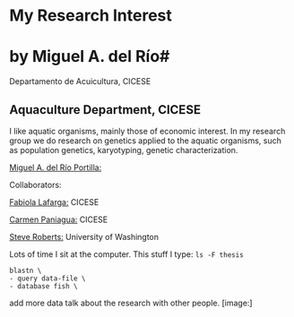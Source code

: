 # My Research Interest
# by Miguel A. del Río#

Departamento de Acuicultura, CICESE

Aquaculture Department, CICESE
---
I like aquatic organisms, mainly those of economic interest. 
In my research group we do research on genetics applied to the aquatic organisms, such as population genetics, karyotyping, genetic characterization.

[Miguel A. del Río Portilla:](http://www.cicese.edu.mx/int/index.php?mod=persacd&dep=6205&op=fpa&numemp=1578)

Collaborators:

[Fabiola Lafarga:](http://www.cicese.edu.mx/int/index.php?mod=persacd&dep=6205&op=fpa&numemp=3428) CICESE

[Carmen Paniagua:](http://www.cicese.edu.mx/int/index.php?mod=persacd&dep=6205&op=fpa&numemp=2158) CICESE

[Steve Roberts:](https://faculty.washington.edu/sr320/) University of Washington

Lots of time I sit at the computer. This stuff I type: `ls -F thesis`

```
blastn \
- query data-file \
- database fish \
```
add more data talk about the research with other people.
[image:]

